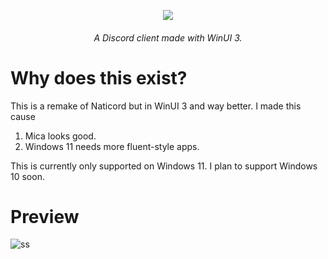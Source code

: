 <p align="center"><img src="https://github.com/user-attachments/assets/acee0361-5d16-4bb6-8308-47ba54a10a4d"></p>

<h6 align="center">A Discord client made with WinUI 3.</h6>

# Why does this exist?
This is a remake of Naticord but in WinUI 3 and way better. I made this cause

1. Mica looks good.
2. Windows 11 needs more fluent-style apps.

This is currently only supported on Windows 11. I plan to support Windows 10 soon.
# Preview
![ss](https://github.com/user-attachments/assets/828b9a39-5e38-4fbd-8530-e0e1174bcc62)
